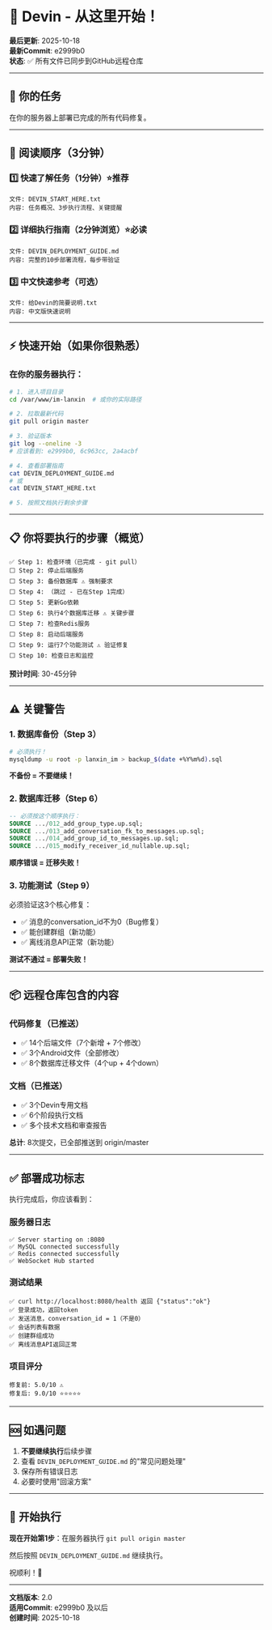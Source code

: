 # 📢 Devin - 从这里开始！

**最后更新**: 2025-10-18  
**最新Commit**: e2999b0  
**状态**: ✅ 所有文件已同步到GitHub远程仓库

---

## 🎯 你的任务

在你的服务器上部署已完成的所有代码修复。

---

## 📖 阅读顺序（3分钟）

### 1️⃣ 快速了解任务（1分钟）⭐推荐
```
文件: DEVIN_START_HERE.txt
内容: 任务概况、3步执行流程、关键提醒
```

### 2️⃣ 详细执行指南（2分钟浏览）⭐必读
```
文件: DEVIN_DEPLOYMENT_GUIDE.md
内容: 完整的10步部署流程，每步带验证
```

### 3️⃣ 中文快速参考（可选）
```
文件: 给Devin的简要说明.txt
内容: 中文版快速说明
```

---

## ⚡ 快速开始（如果你很熟悉）

### 在你的服务器执行：

```bash
# 1. 进入项目目录
cd /var/www/im-lanxin  # 或你的实际路径

# 2. 拉取最新代码
git pull origin master

# 3. 验证版本
git log --oneline -3
# 应该看到: e2999b0, 6c963cc, 2a4acbf

# 4. 查看部署指南
cat DEVIN_DEPLOYMENT_GUIDE.md
# 或
cat DEVIN_START_HERE.txt

# 5. 按照文档执行剩余步骤
```

---

## 📋 你将要执行的步骤（概览）

```
✅ Step 1: 检查环境（已完成 - git pull）
⬜ Step 2: 停止后端服务
⬜ Step 3: 备份数据库 ⚠️ 强制要求
⬜ Step 4: （跳过 - 已在Step 1完成）
⬜ Step 5: 更新Go依赖
⬜ Step 6: 执行4个数据库迁移 ⚠️ 关键步骤
⬜ Step 7: 检查Redis服务
⬜ Step 8: 启动后端服务
⬜ Step 9: 运行7个功能测试 ⚠️ 验证修复
⬜ Step 10: 检查日志和监控
```

**预计时间**: 30-45分钟

---

## ⚠️ 关键警告

### 1. 数据库备份（Step 3）
```bash
# 必须执行！
mysqldump -u root -p lanxin_im > backup_$(date +%Y%m%d).sql
```
**不备份 = 不要继续！**

### 2. 数据库迁移（Step 6）
```sql
-- 必须按这个顺序执行：
SOURCE .../012_add_group_type.up.sql;
SOURCE .../013_add_conversation_fk_to_messages.up.sql;
SOURCE .../014_add_group_id_to_messages.up.sql;
SOURCE .../015_modify_receiver_id_nullable.up.sql;
```
**顺序错误 = 迁移失败！**

### 3. 功能测试（Step 9）
必须验证这3个核心修复：
- ✅ 消息的conversation_id不为0（Bug修复）
- ✅ 能创建群组（新功能）
- ✅ 离线消息API正常（新功能）

**测试不通过 = 部署失败！**

---

## 📦 远程仓库包含的内容

### 代码修复（已推送）
- ✅ 14个后端文件（7个新增 + 7个修改）
- ✅ 3个Android文件（全部修改）
- ✅ 8个数据库迁移文件（4个up + 4个down）

### 文档（已推送）
- ✅ 3个Devin专用文档
- ✅ 6个阶段执行文档
- ✅ 多个技术文档和审查报告

**总计**: 8次提交，已全部推送到 origin/master

---

## ✅ 部署成功标志

执行完成后，你应该看到：

### 服务器日志
```
✅ Server starting on :8080
✅ MySQL connected successfully
✅ Redis connected successfully
✅ WebSocket Hub started
```

### 测试结果
```
✅ curl http://localhost:8080/health 返回 {"status":"ok"}
✅ 登录成功，返回token
✅ 发送消息，conversation_id = 1（不是0）
✅ 会话列表有数据
✅ 创建群组成功
✅ 离线消息API返回正常
```

### 项目评分
```
修复前: 5.0/10 ⚠️
修复后: 9.0/10 ⭐⭐⭐⭐⭐
```

---

## 🆘 如遇问题

1. **不要继续执行**后续步骤
2. 查看 `DEVIN_DEPLOYMENT_GUIDE.md` 的"常见问题处理"
3. 保存所有错误日志
4. 必要时使用"回滚方案"

---

## 🚀 开始执行

**现在开始第1步**：在服务器执行 `git pull origin master`

然后按照 `DEVIN_DEPLOYMENT_GUIDE.md` 继续执行。

祝顺利！🎉

---

**文档版本**: 2.0  
**适用Commit**: e2999b0 及以后  
**创建时间**: 2025-10-18


